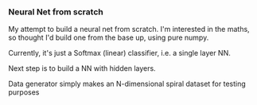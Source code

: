 ### Neural Net from scratch

My attempt to build a neural net from scratch. I'm interested in the maths,
so thought I'd build one from the base up, using pure numpy.

Currently, it's just a Softmax (linear) classifier, i.e. a single layer NN.

Next step is to build a NN with hidden layers.

Data generator simply makes an N-dimensional spiral dataset for testing purposes
